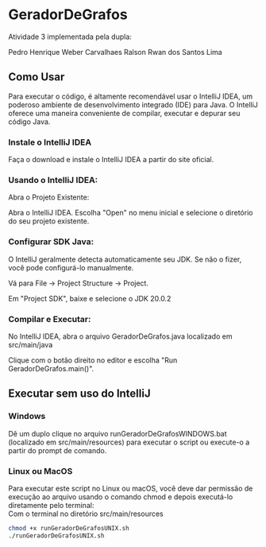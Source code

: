 # GeradorDeGrafos

Atividade 3 implementada pela dupla:

Pedro Henrique Weber Carvalhaes
Ralson Rwan dos Santos Lima

## Como Usar
Para executar o código, é altamente recomendável usar o IntelliJ IDEA, um poderoso ambiente de desenvolvimento integrado (IDE) para Java. O IntelliJ oferece uma maneira conveniente de compilar, executar e depurar seu código Java.

### Instale o IntelliJ IDEA

Faça o download e instale o IntelliJ IDEA a partir do site oficial.

### Usando o IntelliJ IDEA:

Abra o Projeto Existente:

Abra o IntelliJ IDEA.
Escolha "Open" no menu inicial e selecione o diretório do seu projeto existente.

### Configurar SDK Java:

O IntelliJ geralmente detecta automaticamente seu JDK. Se não o fizer, você pode configurá-lo manualmente.

Vá para File -> Project Structure -> Project.

Em "Project SDK", baixe e selecione o JDK 20.0.2

### Compilar e Executar:

No IntelliJ IDEA, abra o arquivo GeradorDeGrafos.java localizado em src/main/java

Clique com o botão direito no editor e escolha "Run GeradorDeGrafos.main()".

## Executar sem uso do IntelliJ

### Windows

Dê um duplo clique no arquivo runGeradorDeGrafosWINDOWS.bat (localizado em src/main/resources) para executar o script ou execute-o a partir do prompt de comando.

### Linux ou MacOS

Para executar este script no Linux ou macOS, você deve dar permissão de execução ao arquivo usando o comando chmod e depois executá-lo diretamente pelo terminal:
<br>Com o terminal no diretório src/main/resources

```bash
chmod +x runGeradorDeGrafosUNIX.sh
./runGeradorDeGrafosUNIX.sh
```
